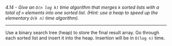 *4.14 - Give an `O(n log k)` time algorithm that merges `k` sorted lists with a total of `n` elements into one sorted list. (Hint: use a heap to speed up the elementary `O(k n)` time algorithm).*
***
Use a binary search tree (heap) to store the final result array. Go through each sorted list and insert it into the heap. Insertion will be in `O(log n)` time.
